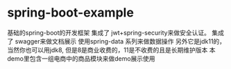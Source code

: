 # spring-boot-example
基础的spring-boot的开发框架
集成了 jwt+spring-security来做安全认证。
集成了 swagger来做文档展示
使用spring-data 系列来做数据操作
另外它是jdk11的，当然你也可以用jdk8, 但是8是商业收费的，11是不收费的且是长期维护版本
本demo里包含一组电商中的商品模块来做demo展示使用
